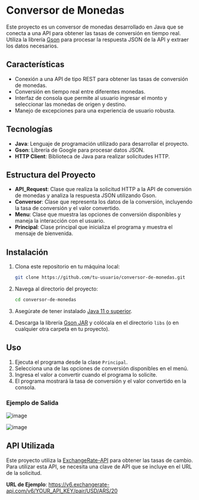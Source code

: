 # Conversor de Monedas

Este proyecto es un conversor de monedas desarrollado en Java que se conecta a una API para obtener las tasas de conversión en tiempo real. 
Utiliza la librería [Gson](https://github.com/google/gson) para procesar la respuesta JSON de la API y extraer los datos necesarios.

## Características

- Conexión a una API de tipo REST para obtener las tasas de conversión de monedas.
- Conversión en tiempo real entre diferentes monedas.
- Interfaz de consola que permite al usuario ingresar el monto y seleccionar las monedas de origen y destino.
- Manejo de excepciones para una experiencia de usuario robusta.

## Tecnologías

- **Java**: Lenguaje de programación utilizado para desarrollar el proyecto.
- **Gson**: Librería de Google para procesar datos JSON.
- **HTTP Client**: Biblioteca de Java para realizar solicitudes HTTP.

## Estructura del Proyecto

- **API_Request**: Clase que realiza la solicitud HTTP a la API de conversión de monedas y analiza la respuesta JSON utilizando Gson.
- **Conversor**: Clase que representa los datos de la conversión, incluyendo la tasa de conversión y el valor convertido.
- **Menu**: Clase que muestra las opciones de conversión disponibles y maneja la interacción con el usuario.
- **Principal**: Clase principal que inicializa el programa y muestra el mensaje de bienvenida.

## Instalación

1. Clona este repositorio en tu máquina local:
    ```bash
    git clone https://github.com/tu-usuario/conversor-de-monedas.git
    ```
   
2. Navega al directorio del proyecto:
    ```bash
    cd conversor-de-monedas
    ```

3. Asegúrate de tener instalado [Java 11 o superior](https://www.oracle.com/java/technologies/javase-jdk11-downloads.html).

4. Descarga la librería [Gson JAR](https://repo1.maven.org/maven2/com/google/code/gson/gson/2.8.8/gson-2.8.8.jar) y colócala en el directorio `libs` (o en cualquier otra carpeta en tu proyecto).

## Uso

1. Ejecuta el programa desde la clase `Principal`.
2. Selecciona una de las opciones de conversión disponibles en el menú.
3. Ingresa el valor a convertir cuando el programa lo solicite.
4. El programa mostrará la tasa de conversión y el valor convertido en la consola.

### Ejemplo de Salida

![image](https://github.com/user-attachments/assets/7f744d84-d6bb-47b0-b804-c9cf16c0be49)

![image](https://github.com/user-attachments/assets/b34233fd-3fc2-4d84-97ae-ae79bc2f96ad)


## API Utilizada

Este proyecto utiliza la [ExchangeRate-API](https://www.exchangerate-api.com/) 
para obtener las tasas de cambio. Para utilizar esta API, se necesita una clave de API que se incluye en el URL de la solicitud.

**URL de Ejemplo**:
https://v6.exchangerate-api.com/v6/YOUR_API_KEY/pair/USD/ARS/20

